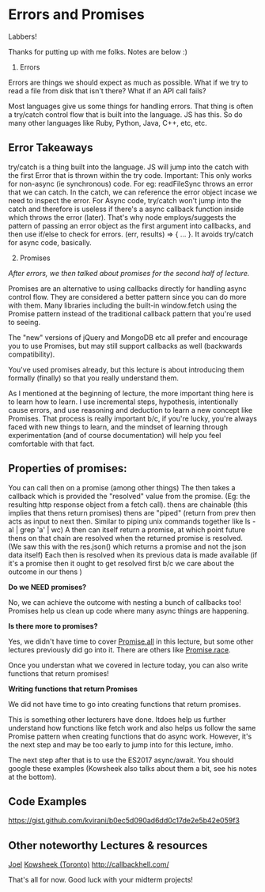 # Errors and Promises

Labbers!

Thanks for putting up with me folks. Notes are below :)

1. Errors

Errors are things we should expect as much as possible. What if we try to read a file from disk that isn't there? What if an API call fails?

Most languages give us some things for handling errors. That thing is often a try/catch control flow that is built into the language. JS has this. So do many other languages like Ruby, Python, Java, C++, etc, etc.

## Error Takeaways

try/catch is a thing built into the language.
JS will jump into the catch with the first Error that is thrown within the try code.
Important: This only works for non-async (ie synchronous) code. For eg: readFileSync throws an error that we can catch.
In the catch, we can reference the error object incase we need to inspect the error.
For Async code, try/catch won't jump into the catch and therefore is useless if there's a async callback function inside which throws the error (later).
That's why node employs/suggests the pattern of passing an error object as the first argument into callbacks, and then use if/else to check for errors. (err, results) => { ... }. It avoids try/catch for async code, basically.

2. Promises

_After errors, we then talked about promises for the second half of lecture._

Promises are an alternative to using callbacks directly for handling async control flow. They are considered a better pattern since you can do more with them. Many libraries including the built-in window.fetch using the Promise pattern instead of the traditional callback pattern that you're used to seeing.

The "new" versions of jQuery and MongoDB etc all prefer and encourage you to use Promises, but may still support callbacks as well (backwards compatibility).

You've used promises already, but this lecture is about introducing them formally (finally) so that you really understand them.

As I mentioned at the beginning of lecture, the more important thing here is to learn how to learn. I use incremental steps, hypothesis, intentionally cause errors, and use reasoning and deduction to learn a new concept like Promises. That process is really important b/c, if you're lucky, you're always faced with new things to learn, and the mindset of learning through experimentation (and of course documentation) will help you feel comfortable with that fact.

## Properties of promises:

You can call then on a promise (among other things)
The then takes a callback which is provided the "resolved" value from the promise. (Eg: the resulting http response object from a fetch call).
thens are chainable (this implies that thens return promises)
thens are "piped" (return from prev then acts as input to next then. Similar to piping unix commands together like ls -al | grep 'a' | wc)
A then can itself return a promise, at which point future thens on that chain are resolved when the returned promise is resolved. (We saw this with the res.json() which returns a promise and not the json data itself)
Each then is resolved when its previous data is made available (if it's a promise then it ought to get resolved first b/c we care about the outcome in our thens )

**Do we NEED promises?**

No, we can achieve the outcome with nesting a bunch of callbacks too! Promises help us clean up code where many async things are happening.

**Is there more to promises?**

Yes, we didn't have time to cover [Promise.all](https://developer.mozilla.org/en-US/docs/Web/JavaScript/Reference/Global_Objects/Promise/all) in this lecture, but some other lectures previously did go into it. There are others like [Promise.race](https://developer.mozilla.org/en-US/docs/Web/JavaScript/Reference/Global_Objects/Promise/race).

Once you understan what we covered in lecture today, you can also write functions that return promises!

**Writing functions that return Promises**

We did not have time to go into creating functions that return promises.

This is something other lecturers have done. Itdoes help us further understand how functions like fetch work and also helps us follow the same Promise pattern when creating functions that do async work. However, it's the next step and may be too early to jump into for this lecture, imho.

The next step after that is to use the ES2017 async/await. You should google these examples (Kowsheek also talks about them a bit, see his notes at the bottom).

## Code Examples

https://gist.github.com/kvirani/b0ec5d090ad6dd0c17de2e5b42e059f3

## Other noteworthy Lectures & resources

[Joel](https://gist.github.com/kvirani/0794b950dcd0e3012add87e5a9f10464)
[Kowsheek (Toronto)](https://gist.github.com/kvirani/f944bf1f111e5f6a2194d8ce1cc468ca)
http://callbackhell.com/

That's all for now. Good luck with your midterm projects!

